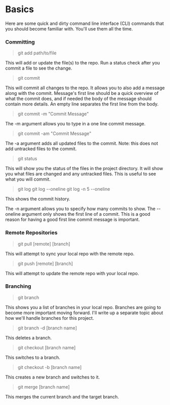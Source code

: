 # Basics
Here are some quick and dirty command line interface (CLI) commands that you should become familiar with. You'll use them all the time.

### Committing

> git add path/to/file

This will add or update the file(s) to the repo. Run a status check after you commit a file to see the change.

> git commit

This will commit all changes to the repo. It allows you to also add a message along with the commit. Message's first line should be a quick overview of what the commit does, and if needed the body of the message should contain more details. An empty line separates the first line from the body.

> git commit -m "Commit Message"

The -m argument allows you to type in a one line commit message.

> git commit -am "Commit Message"

The -a argument adds all updated files to the commit. Note: this does not add untracked files to the commit.

> git status

This will show you the status of the files in the project directory. It will show you what files are changed and any untracked files. This is useful to see what you will commit.

> git log
> git log --oneline
> git log -n 5 --oneline

This shows the commit history.

The -n argument allows you to specify how many commits to show.
The --oneline argument only shows the first line of a commit. This is a good reason for having a good first line commit message is important.


### Remote Repositories

> git pull [remote] [branch]

This will attempt to sync your local repo with the remote repo.

> git push [remote] [branch]

This will attempt to update the remote repo with your local repo.


### Branching

> git branch

This shows you a list of branches in your local repo. Branches are going to become more important moving forward. I'll write up a separate topic about how we'll handle branches for this project.

> git branch -d [branch name]

This deletes a branch.

> git checkout [branch name]

This switches to a branch.

> git checkout -b [branch name]

This creates a new branch and switches to it.

> git merge [branch name]

This merges the current branch and the target branch.
